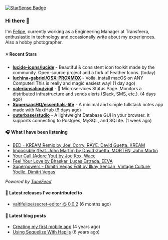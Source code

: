 <a href="https://starsense.app/developer-types" target="_blank"><img src="https://starsense.app/api/badge/?user=valtlfelipe" alt="StarSense Badge"></a>

### Hi there 👋

I'm [Felipe](https://felipevm.com), currently working as a Engineering Manager at Transfeera, enthusiastic in technology and occasionally write about my experiences. Also a hobby photographer.

#### ⭐ Recent Stars
- **[lucide-icons/lucide](https://github.com/lucide-icons/lucide)** - Beautiful &amp; consistent icon toolkit made by the community. Open-source project and a fork of Feather Icons. (today)
- **[luchina-gabriel/OSX-PROXMOX](https://github.com/luchina-gabriel/OSX-PROXMOX)** - Voilà, install macOS on ANY Computer! This is really and magic easiest way! (1 day ago)
- **[valeriansaliou/vigil](https://github.com/valeriansaliou/vigil)** - 🚦 Microservices Status Page. Monitors a distributed infrastructure and sends alerts (Slack, SMS, etc.). (4 days ago)
- **[SupersaasHQ/essentials-lite](https://github.com/SupersaasHQ/essentials-lite)** - A minimal and simple fullstack notes app made with NuxtHub (6 days ago)
- **[outerbase/studio](https://github.com/outerbase/studio)** - A lightweight Database GUI in your browser. It supports connecting to Postgres, MySQL, and SQLite. (1 week ago)

#### 🎧 What I have been listening
- [BED - KREAM Remix by Joel Corry, RAYE, David Guetta, KREAM](https://open.spotify.com/track/00XEHO3SunmqxXLVFbaN1u)
- [Impossible (feat. John Martin) by David Guetta, MORTEN, John Martin](https://open.spotify.com/track/7nvaEKdCDWbnQK7uJsCS5y)
- [Your Call (Adore You) by Joe Kox, Wace](https://open.spotify.com/track/6SPAltlzw05PXwe0BFVCax)
- [Feel Your Love by Bhaskar, Lucas Estrada, EEVA](https://open.spotify.com/track/4gtmLfdvLaKO1PY4cvdfaI)
- [Superpowers - Dimitri Vegas Edit by Ilkay Sencan, Vintage Culture, Yoelle, Dimitri Vegas](https://open.spotify.com/track/1eWsKIHgYzYCMRwSwnNVE9)

_Powered by [TuneFeed](https://tunefeed.app?ref=valtlfelipe-gh-profile)_ 

#### 🚀 Latest releases I've contributed to


- [valtlfelipe/secret-editor @ 0.0.2](https://github.com/valtlfelipe/secret-editor/releases/tag/0.0.2) (6 months ago)

#### 📄 Latest blog posts
- [Creating my first mobile app](https://felipevm.com/posts/creating-my-first-mobile-app/) (4 years ago)
- [Using Sequelize With Hapijs](https://felipevm.com/posts/using-sequelize-with-hapijs/) (6 years ago)

